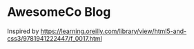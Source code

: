 # AwesomeCo Blog

Inspired by https://learning.oreilly.com/library/view/html5-and-css3/9781941222447/f_0017.html

